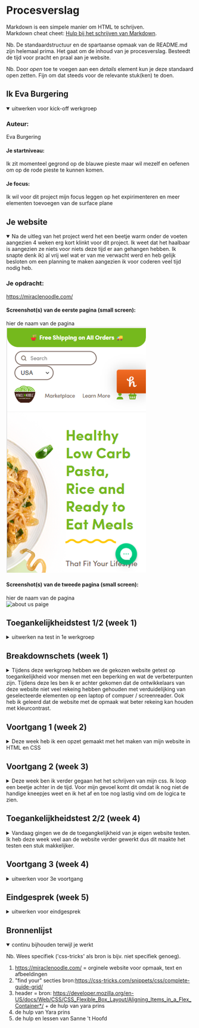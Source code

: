 # Procesverslag
Markdown is een simpele manier om HTML te schrijven.  
Markdown cheat cheet: [Hulp bij het schrijven van Markdown](https://github.com/adam-p/markdown-here/wiki/Markdown-Cheatsheet).

Nb. De standaardstructuur en de spartaanse opmaak van de README.md zijn helemaal prima. Het gaat om de inhoud van je procesverslag. Besteedt de tijd voor pracht en praal aan je website.

Nb. Door *open* toe te voegen aan een *details* element kun je deze standaard open zetten. Fijn om dat steeds voor de relevante stuk(ken) te doen.

## Ik Eva Burgering

<details open>
  <summary>uitwerken voor kick-off werkgroep</summary>

  ### Auteur:
  Eva Burgering

  #### Je startniveau:
  Ik zit momenteel gegrond op de blauwe pieste maar wil mezelf en oefenen om op de rode pieste te kunnen komen.

  #### Je focus:
  Ik wil voor dit project mijn focus leggen op het expirimenteren en meer elementen toevoegen van de surface plane
 
</details>



## Je website

<details open>
  <summary>Na de uitleg van het project werd het een beetje warm onder de voeten aangezien 4 weken erg kort klinkt voor dit project. Ik weet dat het haalbaar is aangezien ze niets voor niets deze tijd er aan gehangen hebben. Ik snapte denk ik) al vrij wel wat er van me verwacht werd en heb gelijk besloten om een planning te maken aangezien ik voor coderen veel tijd nodig heb.</summary>

  ### Je opdracht:
  https://miraclenoodle.com/ 

  #### Screenshot(s) van de eerste pagina (small screen): 
  hier de naam van de pagina  
  <img src="images/beginscherm.png" width="375px" alt="landing paige">

  #### Screenshot(s) van de tweede pagina (small screen):
  hier de naam van de pagina  
  <img src="readme-images/tweedeschreenshot.png" width="375px" alt="about us paige">
 
</details>



## Toegankelijkheidstest 1/2 (week 1)

<details>
  <summary>uitwerken na test in 1e werkgroep</summary>
  Tijdens de les gingen we onze gekozen website gebruiken met een aantal verschillende elementen om te kijken hoe toegankelijk de website is.. 

  ### Bevindingen
  Uit de test kwam dat mijn gekozen site niet veel rekening houd met andere methodes van navigeren dan de standaard muis.
  Ook word er niet veel rekening gehouden met een hoog contrast voor mensen met een visuele beperking.

  #### Screenreader
  Bij deze website zou het handig zijn om eer verduidelijking te maken met een kleur vlak of rand wanneer er elementen geselecteerd worden door de gebruiker.

  #### Muis en Toetsenbord 
  Deze website heeft nog geen toepassingen voor het gebruiken van een toetsenboard maar met de muis kan je prima navigeren door de website. In de website zijn geinig of vrijwel geen hovers of andere verduidelijkings elementen toe gevoegd.
  
  Ik denk dat deze website zou kunnen proviteren van een hover state wanneer er over items gegaan word in een vorm van een andere kleur achtergrond. Ook denk ik dat er een micro animatie aan toe gevoegd kan worden om niet alleen de website speelser te maken maar om extra duidelijkheid te brengen aan de gebruiker over waar de curser over heen gaat. 

  #### Motoriek (shocks, elastiekjes)
 de website is ondanks beperking in motoriek of spasme is de website nogsteeds goed te gebruiken aangezien het alleen bestaan uit 1 scrolbeweging die naar beneden gaat. omdat de geen zijwaardse bewegingen vergd is het navigeren best makkelijk te doen. De knoppen van de website zijn groot genoeg om er in 1 keer op te kunnen drukken en staan vaak midden in het scherm waardoor ze moeilijk te missen zijn.

  #### Visueel (brillen, contrast, kleurenblind, dark/light). 
  De belangrijkste informatie van dde website zijn goed zichbaar en hebben over het algemeen een goed contrast. Bij de opmaak elementen zoals bij de "find your shape" valt echter weg bij sommige visuele beperkingen en zouden dus wat meer naar buiten gebracht kunnen worden.
  <img src="readme-images/sc rollgrijs.png" width="375px" alt="zwart wit">
  <img src="readme-images/sc homescreengrijs.png" width="375px" alt="zwart wit">
 
</details>



## Breakdownschets (week 1)

<details>
  <summary>Tijdens deze werkgroep hebben we de gekozen website getest op toegankelijkheid voor mensen met een beperking en wat de verbeterpunten zijn. Tijdens deze les ben ik er achter gekomen dat de ontwikkelaars van deze website niet veel rekeing hebben gehouden met verduidelijking van geselecteerde elementen op een laptop of compuer / screenreader. Ook heb ik geleerd dat de website met de opmaak wat beter rekeing kan houden met kleurcontrast.</summary>

  ### de hele pagina: 
  <img src="readme-images/dummy-plaatje.jpg" width="375px" alt="breakdown van de hele pagina">

  ### dynamisch deel (bijv menu): 
  <img src="readme-images/menubalk.png" width="375px" alt="menubalk">

  ### wellicht nog een dynamisch deel (bijv filter): 
  <img src="readme-images/livechat.png" width="375px" alt="livechat">

</details>





## Voortgang 1 (week 2)

<details>
  <summary>Deze week heb ik een opzet gemaakt met het maken van mijn website in HTML en CSS</summary>

  ### Stand van zaken
  Het schijven van de html ging al vrij snel goed en ik durf te zeggen dat ik dit redelijk onder de knie heb.

  Het werken met selectoren vind ik super moeilijk aangezien het nergen op internet te vinden is hoe je bijvoorbeeld 1 van de 5 <sections> wilt selecteren. Dit zou ik dus echt alleen in de les kunnen vragen waardoor ik me soms beperkt voel.

  ### Agenda voor meeting
  | ik     | Sam       | Pepijn s   |     |
  
  ik bespreek: Mijn HTML
  Als er nog tijd is: Tims voor CSS

  ### Verslag van meeting
  Tijdens het feedback gesprek heb ik met de student assistent mijn HMTL door genomen. Al snel bleek dat ik wat foutjes had in de volgorde waarin in mijn code had opgesteld. verder had ik nog een aantal vragen over hoe ik sommige dingen beter semmantisch kon formuleren.

  Ik had al mijn css weg moeten doen aangezien ik in het begin vrijwel alles met classas had aangeven. Ik vond het krijgen van feedback op mijn code erg fijn maar lastig dat ik dus geen css had om te haten zien.


</details>





## Voortgang 2 (week 3)

<details>
  <summary>Deze week ben ik verder gegaan het het schrijven van mijn css. Ik loop een beetje achter in de tijd. Voor mijn gevoel komt dit omdat ik nog niet de handige kneepjes weet en ik het af en toe nog lastig vind om de logica te zien.</summary>

  ### Stand van zaken
   ik loop een beetje achter omdat ik merk dat ik elke keer vast loop op het gebruiken van grid/flexbox. Deze week heb ik mijn best gedaan om dit zo veel mogelijk te oefenen en filmpjes er over te kijken om het verder te kunnen begrijpen. In de les heb ik hier ook vragen over gesteld en word het elke keer logisch uit gelegd en snap ik het tot dat ik thuis ben...

   Ik heb deze week wel heel veel progressie geboekt en begin het met de dag meer in de vingers te krijgen. Daar ben ik wel trots op.

<img src="readme-images/standvanzaken1.png" width="375px" alt="eerste indruk">
  
  <img src="readme-images/standvanzaken2.png" width="375px" alt="eerste indruk">
  
  


  ### Agenda voor meeting
  samen met je groepje opstellen

  | Ik           | Sam     |  Ian   
  | feedback     | html    | css           
  | css         |         |      
  |              |         |                 


  ### Verslag van meeting

  - Mijn navigatie balk had een verkeerde opbouw wat ik hier gefixt kreeg met css. Hier heb ik samen met de student assistent Yara aan gewerkt.

</details>





## Toegankelijkheidstest 2/2 (week 4)

<details>
  <summary>Vandaag gingen we de de toegangkelijkheid van je eigen website testen. Ik heb deze week veel aan de website verder gewerkt dus dit maakte het testen een stuk makkelijker.</summary>

  ### Bevindingen
  De website is over het elgemeen in goed bellans als het gaat om text/ afbeedlingen. Voor mensen met een consentratie probleem is dit een website waar je niet snel overompelt worden met te veel langdradige informatie. Ook is het kleurcontrast vergelijen met het origineel een stuk verbeterd. (geef ook aan wat er verbeterd is):

  #### Screenreader
  Deze week had ik al een aantal states klaar maar nog niet op alle knoppen waardoor het navigeren wat stroef is verlopen. Door het testen hier van is mij opgevallen dat veel elementen nog van een Aria-label voorzien moeten worden om goed door de screenreader te kunnne gaan.

  #### Muis en Toetsenbord 
  De website is tot nu toe met standaard muis en toetsenbord goed te gebruiken. Ik mis nog een aantal opmaak elementen om het helemaal af te maken maar door dit te testen weet ik een stuk beter wat ik moet aanpakken.

  #### Motoriek (shocks, elastiekjes)
  Aangezien deze website alleen een vertikae scroll heeft en de knoppen best groot zijn was het navigeren naast de algemene consequenties van het gebruiken van het aparaat niet heel moeilijk.

  #### Visueel (brillen, contrast, kleurenblind, dark/light). 
  Met her testen met de verschillende brillen kwam er naar voren dat de website voor mensen met een visuele beperking best toegankleijk is. Met de blurr bril was alles nog goed te zien alleen de kleine P elementen waren wat minder slech zichtaar. Met de Perophedal loss bril was de website relatief goed te zien alleen smolten de elementen in het midden een beetje over in elkaar.

  <img src="images/test1.jpg" width="375px" alt="testen in de klas">
  <img src="images/test2.jpg" width="375px" alt="testen in de klas">

 

</details>





## Voortgang 3 (week 4)

<details>
  <summary>uitwerken voor 3e voortgang</summary>

  ### Stand van zaken
  Deze week had ik al een groot gedeelte van mijn website af alleen had ik nog moeite met een section die niet op mijn css styling reageerde. Ik heb met de 2 student assistenten gezeten en hebben er samen naar gekeken. Uiteindelijk bleek er een ; niet goed te staan en had ik een elemen niet goed af gesloten... dan kan je lang bezig zijn voor zo iets stoms. Voor de rest hebben we mijn code door gelopen en hebben ze mij een aantal tips gegeven over het gebruiken van de aria-label en dat de "alt" tags in mijn code wat specifieker konden zijn.
  
  ### Agenda voor meeting
  samen met je groepje opstellen

  | ik             | Ian        
  | ---            | ---          
  | specifieke section| en dit    
        


  ### Verslag van meeting
  hier na afloop snel de uitkomsten van de meeting vastleggen

  - alt tag mag specifiekeer
  - meer gebruik maken van orders met p en ing
  - nog een punt

</details>





## Eindgesprek (week 5)

<details>
  <summary>uitwerken voor eindgesprek</summary>

  ### Je uitkomst - karakteristiek screenshots:
  <img src="readme-images/dummy-plaatje.jpg" width="375px" alt="uitomst opdracht 1">


  ### Dit ging goed/Heb ik geleerd: 
  Korte omschrijving met plaatjes

  <img src="readme-images/dummy-plaatje.jpg" width="375px" alt="top">


  ### Dit was lastig/Is niet gelukt:
  Korte omschrijving met plaatjes

  <img src="readme-images/dummy-plaatje.jpg" width="375px" alt="bummer">
</details>





## Bronnenlijst

<details open>
  <summary>continu bijhouden terwijl je werkt</summary>

  Nb. Wees specifiek ('css-tricks' als bron is bijv. niet specifiek genoeg).

  1. https://miraclenoodle.com/ =     orginele website voor opmaak, text en afbeeldingen
  2. "find your" secties bron:https://css-tricks.com/snippets/css/complete-guide-grid/
  3. header = bron: https://developer.mozilla.org/en-US/docs/Web/CSS/CSS_Flexible_Box_Layout/Aligning_Items_in_a_Flex_Container*/ + de hulp van yara prins
  4. de hulp van Yara prins
  5. de hulp en lessen van Sanne 't Hoofd  


</details>